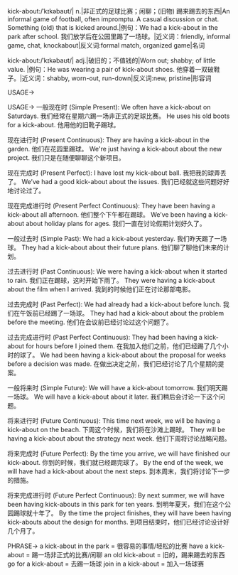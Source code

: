 kick-about:/ˈkɪkəbaʊt/| n.|非正式的足球比赛；闲聊；(旧物) 踢来踢去的东西|An informal game of football, often impromptu.  A casual discussion or chat. Something (old) that is kicked around.|例句：We had a kick-about in the park after school. 我们放学后在公园里踢了一场球。|近义词：friendly, informal game, chat, knockabout|反义词:formal match, organized game|名词

kick-about:/ˈkɪkəbaʊt/| adj.|破旧的；不值钱的|Worn out; shabby; of little value. |例句：He was wearing a pair of kick-about shoes. 他穿着一双破鞋子。|近义词：shabby, worn-out, run-down|反义词:new, pristine|形容词


USAGE->

USAGE->
一般现在时 (Simple Present):
We often have a kick-about on Saturdays. 我们经常在星期六踢一场非正式的足球比赛。
He uses his old boots for a kick-about. 他用他的旧靴子踢球。


现在进行时 (Present Continuous):
They are having a kick-about in the garden. 他们在花园里踢球。
We're just having a kick-about about the new project. 我们只是在随便聊聊这个新项目。


现在完成时 (Present Perfect):
I have lost my kick-about ball. 我把我的球弄丢了。
We’ve had a good kick-about about the issues. 我们已经就这些问题好好地讨论过了。


现在完成进行时 (Present Perfect Continuous):
They have been having a kick-about all afternoon. 他们整个下午都在踢球。
We’ve been having a kick-about about holiday plans for ages.  我们一直在讨论假期计划好久了。


一般过去时 (Simple Past):
We had a kick-about yesterday. 我们昨天踢了一场球。
They had a kick-about about their future plans. 他们聊了聊他们未来的计划。


过去进行时 (Past Continuous):
We were having a kick-about when it started to rain. 我们正在踢球，这时开始下雨了。
They were having a kick-about about the film when I arrived. 我到的时候他们正在讨论那部电影。


过去完成时 (Past Perfect):
We had already had a kick-about before lunch. 我们在午饭前已经踢了一场球。
They had had a kick-about about the problem before the meeting. 他们在会议前已经讨论过这个问题了。


过去完成进行时 (Past Perfect Continuous):
They had been having a kick-about for hours before I joined them. 在我加入他们之前，他们已经踢了几个小时的球了。
We had been having a kick-about about the proposal for weeks before a decision was made. 在做出决定之前，我们已经讨论了几个星期的提案。


一般将来时 (Simple Future):
We will have a kick-about tomorrow. 我们明天踢一场球。
We will have a kick-about about it later. 我们稍后会讨论一下这个问题。


将来进行时 (Future Continuous):
This time next week, we will be having a kick-about on the beach. 下周这个时候，我们将在沙滩上踢球。
They will be having a kick-about about the strategy next week. 他们下周将讨论战略问题。


将来完成时 (Future Perfect):
By the time you arrive, we will have finished our kick-about. 你到的时候，我们就已经踢完球了。
By the end of the week, we will have had a kick-about about the next steps. 到本周末，我们将讨论下一步的措施。


将来完成进行时 (Future Perfect Continuous):
By next summer, we will have been having kick-abouts in this park for ten years. 到明年夏天，我们在这个公园踢球就十年了。
By the time the project finishes, they will have been having kick-abouts about the design for months. 到项目结束时，他们已经讨论设计好几个月了。


PHRASE->
a kick-about in the park =  很容易的事情/轻松的比赛
have a kick-about = 踢一场非正式的比赛/闲聊
an old kick-about = 旧的，踢来踢去的东西
go for a kick-about = 去踢一场球
join in a kick-about = 加入一场球赛
